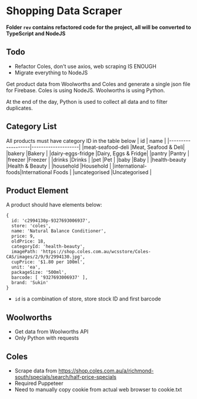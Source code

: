 # Shopping Data Scraper

**Folder `rev` contains refactored code for the project, all will be converted to TypeScript and NodeJS**

## Todo
* Refactor Coles, don't use axios, web scraping IS ENOUGH
* Migrate everything to NodeJS

Get product data from Woolworths and Coles and generate a single json file for Firebase.
Coles is using NodeJS.
Woolworths is using Python.

At the end of the day, Python is used to collect all data and to filter duplicates.

## Category List
All products must have category ID in the table below
|       id          |        name        |
|-------------------|--------------------|
|meat-seafood-deli  |Meat, Seafood & Deli|
|bakery             |Bakery              |
|dairy-eggs-fridge  |Dairy, Eggs & Fridge|
|pantry             |Pantry              |
|freezer            |Freezer             |
|drinks             |Drinks              |
|pet                |Pet                 |
|baby               |Baby                |
|health-beauty      |Health & Beauty     |
|household          |Household           |
|international-foods|International Foods |
|uncategorised      |Uncategorised       |

## Product Element
A product should have elements below:
```
{
  id: 'c2994130p-9327693006937',
  store: 'coles',
  name: 'Natural Balance Conditioner',
  price: 9,
  oldPrice: 18,
  categoryId: 'health-beauty',
  imagePath: 'https://shop.coles.com.au/wcsstore/Coles-CAS/images/2/9/9/2994130.jpg',
  cupPrice: '$1.80 per 100ml',
  unit: 'ea',
  packageSize: '500ml',
  barcode: [ '9327693006937' ],
  brand: 'Sukin'
}
```
* `id` is a combination of store, store stock ID and first barcode


## Woolworths
* Get data from Woolworths API
* Only Python with requests

## Coles
* Scrape data from https://shop.coles.com.au/a/richmond-south/specials/search/half-price-specials
* Required Puppeteer
* Need to manually copy cookie from actual web browser to cookie.txt
